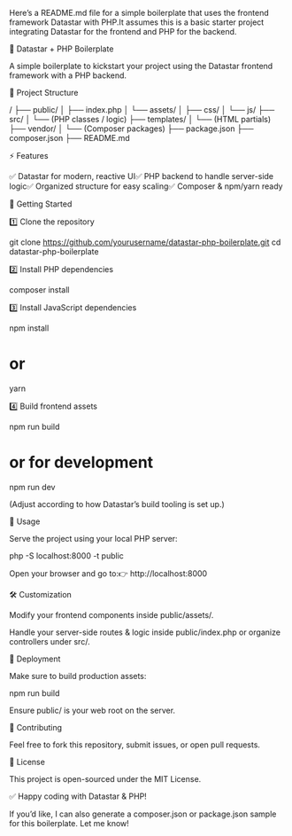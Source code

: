 Here’s a README.md file for a simple boilerplate that uses the frontend framework Datastar with PHP.It assumes this is a basic starter project integrating Datastar for the frontend and PHP for the backend.

🚀 Datastar + PHP Boilerplate

A simple boilerplate to kickstart your project using the Datastar frontend framework with a PHP backend.

📂 Project Structure

/
├── public/
│   ├── index.php
│   └── assets/
│       ├── css/
│       └── js/
├── src/
│   └── (PHP classes / logic)
├── templates/
│   └── (HTML partials)
├── vendor/
│   └── (Composer packages)
├── package.json
├── composer.json
├── README.md

⚡ Features

✅ Datastar for modern, reactive UI✅ PHP backend to handle server-side logic✅ Organized structure for easy scaling✅ Composer & npm/yarn ready

🚀 Getting Started

1️⃣ Clone the repository

git clone https://github.com/yourusername/datastar-php-boilerplate.git
cd datastar-php-boilerplate

2️⃣ Install PHP dependencies

composer install

3️⃣ Install JavaScript dependencies

npm install
# or
yarn

4️⃣ Build frontend assets

npm run build
# or for development
npm run dev

(Adjust according to how Datastar’s build tooling is set up.)

📝 Usage

Serve the project using your local PHP server:

php -S localhost:8000 -t public

Open your browser and go to:👉 http://localhost:8000

🛠 Customization

Modify your frontend components inside public/assets/.

Handle your server-side routes & logic inside public/index.php or organize controllers under src/.

🚀 Deployment

Make sure to build production assets:

npm run build

Ensure public/ is your web root on the server.

🙌 Contributing

Feel free to fork this repository, submit issues, or open pull requests.

📜 License

This project is open-sourced under the MIT License.

✅ Happy coding with Datastar & PHP!

If you’d like, I can also generate a composer.json or package.json sample for this boilerplate. Let me know!
